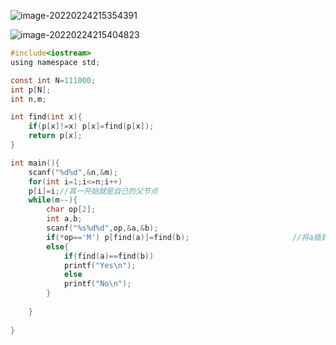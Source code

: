 ![image-20220224215354391](C:\Users\24\AppData\Roaming\Typora\typora-user-images\image-20220224215354391.png)

![image-20220224215404823](C:\Users\24\AppData\Roaming\Typora\typora-user-images\image-20220224215404823.png)

```c
#include<iostream>
using namespace std;

const int N=111000;
int p[N];
int n,m;

int find(int x){
    if(p[x]!=x) p[x]=find(p[x]);
    return p[x];
}

int main(){
    scanf("%d%d",&n,&m);
    for(int i=1;i<=n;i++)
    p[i]=i;//其一开始就是自己的父节点
    while(m--){
        char op[2];
        int a,b;
        scanf("%s%d%d",op,&a,&b);
        if(*op=='M') p[find(a)]=find(b);                       //将a插到b的后面 p[find(a)]=find(b);
        else{
            if(find(a)==find(b))
            printf("Yes\n");
            else
            printf("No\n");
        }
        
    }
    
}
```

